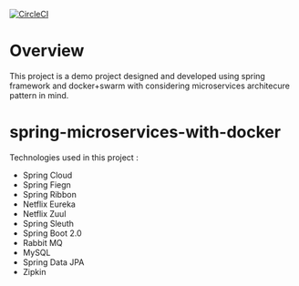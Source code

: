 [![CircleCI](https://circleci.com/gh/rajeevshukla/spring-microservices-with-docker/tree/master.svg?style=svg)](https://circleci.com/gh/rajeevshukla/spring-microservices-with-docker/tree/master)

# Overview 
This project is a demo project designed and developed using spring framework and docker+swarm with considering microservices architecure pattern in mind. 

# spring-microservices-with-docker
  Technologies used in this project : <br>
 - Spring Cloud <br>
 - Spring Fiegn<br>
 - Spring Ribbon<br>
 - Netflix Eureka<br>
 - Netflix Zuul <br>
 - Spring Sleuth<br>
 - Spring Boot 2.0 <br>
 - Rabbit MQ
 - MySQL 
 - Spring Data JPA 
 - Zipkin
 

